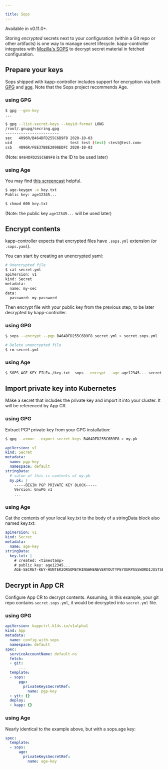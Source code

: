 ```yaml
---

title: Sops
---
```


Available in v0.11.0+.

Storing _encrypted_ secrets next to your configuration (within a Git repo or other artifacts) is one way to manage secret lifecycle. kapp-controller integrates with [Mozilla's SOPS](https://github.com/mozilla/sops) to decrypt secret material in fetched configuration.

## Prepare your keys
Sops shipped with kapp-controller includes support for encryption via both [GPG](https://gnupg.org/) and [age](https://github.com/FiloSottile/age).
Note that the Sops project recommends Age.

### using GPG

```bash
$ gpg --gen-key
...

$ gpg --list-secret-keys --keyid-format LONG
/root/.gnupg/secring.gpg
------------------------
sec   4096R/B464DFD255C6B9F8 2020-10-03
uid                          test test (test) <test@test.com>
ssb   4096R/FEE37B8E2098EDFC 2020-10-03
```

(Note: `B464DFD255C6B9F8` is the ID to be used later)

### using Age
You may find [this screencast](https://asciinema.org/a/431605) helpful.
```bash
$ age-keygen -o key.txt
Public key: age12345...

$ chmod 600 key.txt
```
(Note: the public key `age12345...` will be used later)

## Encrypt contents

kapp-controller expects that encrypted files have `.sops.yml` extension (or `.sops.yaml`).

You can start by creating an unencrypted yaml:
```bash
# Unencrypted file
$ cat secret.yml
apiVersion: v1
kind: Secret
metadata:
  name: my-sec
data:
  password: my-password
```

Then encrypt file with your public key from the previous step, to be later decrypted by kapp-controller.

### using GPG
```bash
$ sops --encrypt --pgp B464DFD255C6B9F8 secret.yml > secret.sops.yml

# Delete unencrypted file
$ rm secret.yml
```

### using Age
```bash
$ SOPS_AGE_KEY_FILE=./key.txt  sops --encrypt --age age12345... secret.yml > secret.sops.yml
```

## Import private key into Kubernetes
Make a secret that includes the private key and import it into your 
cluster. It will be referenced by App CR.

### using GPG
Extract PGP private key from your GPG installation:

```bash
$ gpg --armor --export-secret-keys B464DFD255C6B9F8 > my.pk
```

```yaml
apiVersion: v1
kind: Secret
metadata:
  name: pgp-key
  namespace: default
stringData:
  # value of this is contents of my.pk
  my.pk: |
    -----BEGIN PGP PRIVATE KEY BLOCK-----
    Version: GnuPG v1
    ...
```

### using Age
Cat the contents of your local key.txt to the body of a stringData block also named
key.txt:
```yaml
apiVersion: v1
kind: Secret
metadata:
  name: age-key
stringData:
  key.txt: |
    # created: <timestamp>
    # public key: age12345...
    AGE-SECRET-KEY-HUNTER2ORSOMETHINGWHENEVERYOUTYPEYOURPASSWORDIJUSTSEEHUNTER2
```

## Decrypt in App CR

Configure App CR to decrypt contents. Assuming, in this example, your git repo contains `secret.sops.yml`, it would be decrypted into `secret.yml` file.

### using GPG
```yaml
apiVersion: kappctrl.k14s.io/v1alpha1
kind: App
metadata:
  name: config-with-sops
  namespace: default
spec:
  serviceAccountName: default-ns
  fetch:
  - git:
      ...
  template:
  - sops:
      pgp:
        privateKeysSecretRef:
          name: pgp-key
  - ytt: {}
  deploy:
  - kapp: {}
```

### using Age
Nearly identical to the example above, but with a sops.age key:
```yaml
spec:
  template:
  - sops:
      age:
        privateKeysSecretRef:
          name: age-key
```
